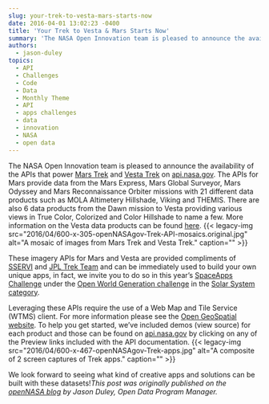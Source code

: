 ```yaml
---
slug: your-trek-to-vesta-mars-starts-now
date: 2016-04-01 13:02:23 -0400
title: 'Your Trek to Vesta & Mars Starts Now'
summary: 'The NASA Open Innovation team is pleased to announce the availability of the APIs that power Mars Trek and Vesta Trek on api.nasa.gov. The APIs for Mars provide data from the Mars Express, Mars Global Surveyor, Mars Odyssey and Mars Reconnaissance Orbiter missions with 21 different data products such as MOLA Altimetery Hillshade, Viking and THEMIS.'
authors:
  - jason-duley
topics:
  - API
  - Challenges
  - Code
  - Data
  - Monthly Theme
  - API
  - apps challenges
  - data
  - innovation
  - NASA
  - open data
---
```


The NASA Open Innovation team is pleased to announce the availability of the APIs that power <a href="http://marstrek.jpl.nasa.gov/" target="_blank">Mars Trek</a> and <a href="http://vestatrek.jpl.nasa.gov/" target="_blank">Vesta Trek</a> on <a href="https://api.nasa.gov/api.html#trek" target="_blank">api.nasa.gov</a>. The APIs for Mars provide data from the Mars Express, Mars Global Surveyor, Mars Odyssey and Mars Reconnaissance Orbiter missions with 21 different data products such as MOLA Altimetery Hillshade, Viking and THEMIS. There are also 6 data products from the Dawn mission to Vesta providing various views in True Color, Colorized and Color Hillshade to name a few.  More information on the Vesta data products can be found <a href="http://vestatrek.jpl.nasa.gov/facts.html" target="_blank">here</a>. {{< legacy-img src="2016/04/600-x-305-openNASAgov-Trek-API-mosaics.original.jpg" alt="A mosaic of images from Mars Trek and Vesta Trek." caption="" >}} 

These imagery APIs for Mars and Vesta are provided compliments of <a href="http://sservi.nasa.gov/" target="_blank">SSERVI</a> and [JPL Trek Team](mailto:MarsTrek@jpl.nasa.gov) and can be immediately used to build your own unique apps, in fact, we invite you to do so in this year&#8217;s <a href="https://2016.spaceappschallenge.org/" target="_blank">SpaceApps Challenge</a> under the <a href="https://2016.spaceappschallenge.org/challenges/solar-system/open-world-generation-using-nasa-mars-and-vesta-data" target="_blank">Open World Generation challenge</a> in the <a href="https://2016.spaceappschallenge.org/challenges/solar-system" target="_blank">Solar System category</a>.

Leveraging these APIs require the use of a Web Map and Tile Service (WTMS) client. For more information please see the <a href="http://www.opengeospatial.org/standards/wmts" target="_blank">Open GeoSpatial website</a>.  To help you get started, we&#8217;ve included demos (view source) for each product and those can be found on <a href="https://api.nasa.gov/api.html#trek" target="_blank">api.nasa.gov</a> by clicking on any of the Preview links included with the API documentation. {{< legacy-img src="2016/04/600-x-467-openNASAgov-Trek-apps.jpg" alt="A composite of 2 screen captures of Trek apps." caption="" >}} 

We look forward to seeing what kind of creative apps and solutions can be built with these datasets!_This post was originally published on the [openNASA blog](https://open.nasa.gov/blog/) by Jason Duley, Open Data Program Manager._